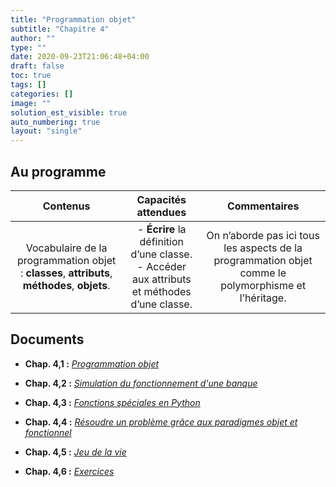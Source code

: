 ```yaml
---
title: "Programmation objet"
subtitle: "Chapitre 4"
author: ""
type: ""
date: 2020-09-23T21:06:48+04:00
draft: false
toc: true
tags: []
categories: []
image: ""
solution_est_visible: true
auto_numbering: true
layout: "single"
---
```


## Au programme

| Contenus | Capacités attendues | Commentaires |
|:-:|:-:|:-:|
|  Vocabulaire de la programmation objet : **classes**, **attributs**, **méthodes**, **objets**. |  - **Écrire** la définition d’une classe. <br />- Accéder aux attributs et méthodes d’une classe. |  On n’aborde pas ici tous les aspects de la programmation objet comme le polymorphisme et l’héritage. |


## Documents

- **Chap. 4,1 :** [*Programmation objet*](1-programmation-objet)

- **Chap. 4,2 :** [*Simulation du fonctionnement d'une banque*](2-banque)

- **Chap. 4,3 :** [*Fonctions spéciales en Python*](3-exercices)

- **Chap. 4,4 :** [*Résoudre un problème grâce aux paradigmes objet et fonctionnel*](4-fonction)

- **Chap. 4,5 :** [*Jeu de la vie*](5-jeu-vie)

- **Chap. 4,6 :** [*Exercices*](6-exercices)